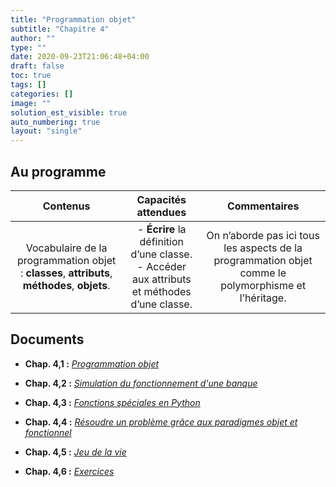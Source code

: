 ```yaml
---
title: "Programmation objet"
subtitle: "Chapitre 4"
author: ""
type: ""
date: 2020-09-23T21:06:48+04:00
draft: false
toc: true
tags: []
categories: []
image: ""
solution_est_visible: true
auto_numbering: true
layout: "single"
---
```


## Au programme

| Contenus | Capacités attendues | Commentaires |
|:-:|:-:|:-:|
|  Vocabulaire de la programmation objet : **classes**, **attributs**, **méthodes**, **objets**. |  - **Écrire** la définition d’une classe. <br />- Accéder aux attributs et méthodes d’une classe. |  On n’aborde pas ici tous les aspects de la programmation objet comme le polymorphisme et l’héritage. |


## Documents

- **Chap. 4,1 :** [*Programmation objet*](1-programmation-objet)

- **Chap. 4,2 :** [*Simulation du fonctionnement d'une banque*](2-banque)

- **Chap. 4,3 :** [*Fonctions spéciales en Python*](3-exercices)

- **Chap. 4,4 :** [*Résoudre un problème grâce aux paradigmes objet et fonctionnel*](4-fonction)

- **Chap. 4,5 :** [*Jeu de la vie*](5-jeu-vie)

- **Chap. 4,6 :** [*Exercices*](6-exercices)